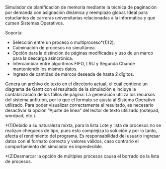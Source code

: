 Simulador de planificación de memoria mediante la técnica de paginación por demanda con asignación dinámica y reemplazo global. Ideal para estudiantes de carreras universitarias relacionadas a la informática y que cursen Sistemas Operativos.

Soporta:
- Selección entre un proceso o multiproceso*(1)(2).
- Culminación de procesos no simultánea.
- Opción para la distinción de páginas modificadas y uso de un marco para la descarga asincrónica.
- Intercambiar entre algoritmos FIFO, LRU y Segunda Chance manteniendo los mismos datos.
- Ingreso de cantidad de marcos deseada de hasta 2 dígitos.

Genera un archivo de texto en el directorio actual, el cuál contiene un diagrama de Gantt con el resultado de la simulación e incluye la contabilización de los fallos de página. La generación utiliza los recursos del sistema anfitrión, por lo que el formato se ajusta al Sistema Operativo utilizado. Para poder visualizar correctamente el resultado, es necesario desactivar la opción "Ajuste de línea" del lector de texto utilizado (notepad, wordpad, etc.).

*(1)Debido a su naturaleza mixta, para la lista Lote y lista de procesos no se realizan chequeos de tipo, pues esto complejiza la solución y por lo tanto, afecta el rendimiento del programa. Es responsabilidad del usuario ingresar datos con el formato correcto y valores válidos, caso contrario el comportamiento del simulador es impredecible.

*(2)Desmarcar la opción de múltiples procesos causa el borrado de la lista de procesos.
